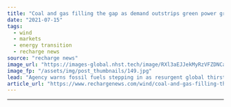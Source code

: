 ```yaml
---
title: "Coal and gas filling the gap as demand outstrips green power growth, warns IEA"
date: "2021-07-15"
tags: 
  - wind
  - markets
  - energy transition
  - recharge news
source: "recharge news"
image_url: "https://images-global.nhst.tech/image/RXl3aEJJekMyRzVFZDNCaXp4cGNNbGM4NzhraU00TDIxc3hwQ0dmOGdyRT0=/nhst/binary/5727dce6cec14ad60d76b1dd4c80d7b0"
image_fp: "/assets/img/post_thumbnails/149.jpg"
lead: "Agency warns fossil fuels stepping in as resurgent global thirst for electricity exceeds ability of clean sources to meet it"
article_url: "https://www.rechargenews.com/wind/coal-and-gas-filling-the-gap-as-demand-outstrips-green-power-growth-warns-iea/2-1-1040622"
---
```


---
